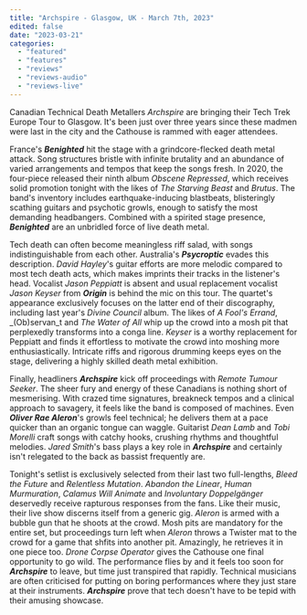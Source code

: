 ```yaml
---
title: "Archspire - Glasgow, UK - March 7th, 2023"
edited: false
date: "2023-03-21"
categories:
  - "featured"
  - "features"
  - "reviews"
  - "reviews-audio"
  - "reviews-live"
---
```


Canadian Technical Death Metallers _Archspire_ are bringing their Tech Trek Europe Tour to Glasgow. It's been just over three years since these madmen were last in the city and the Cathouse is rammed with eager attendees. 

France's _**Benighted**_ hit the stage with a grindcore-flecked death metal attack. Song structures bristle with infinite brutality and an abundance of varied arrangements and tempos that keep the songs fresh. In 2020, the four-piece released their ninth album _Obscene Repressed_, which receives solid promotion tonight with the likes of _The Starving Beast_ and _Brutus_. The band's inventory includes earthquake-inducing blastbeats, blisteringly scathing guitars and psychotic growls, enough to satisfy the most demanding headbangers. Combined with a spirited stage presence, **_Benighted_** are an unbridled force of live death metal. 

Tech death can often become meaningless riff salad, with songs indistinguishable from each other. Australia's _**Psycroptic**_ evades this description. _David Hayley_'s guitar efforts are more melodic compared to most tech death acts, which makes imprints their tracks in the listener's head. Vocalist _Jason Peppiatt_ is absent and usual replacement vocalist _Jason Keyser_ from **_Origin_** is behind the mic on this tour. The quartet's appearance exclusively focuses on the latter end of their discography, including last year's _Divine Council_ album. The likes of _A Fool's Errand_, _(Ob)servan_t and _The Water of All_ whip up the crowd into a mosh pit that perplexedly transforms into a conga line. _Keyser_ is a worthy replacement for Peppiatt and finds it effortless to motivate the crowd into moshing more enthusiastically. Intricate riffs and rigorous drumming keeps eyes on the stage, delivering a highly skilled death metal exhibition.

Finally, headliners _**Archspire**_ kick off proceedings with _Remote Tumour Seeker_. The sheer fury and energy of these Canadians is nothing short of mesmerising. With crazed time signatures, breakneck tempos and a clinical approach to savagery, it feels like the band is composed of machines. Even _**Oliver Rae Aleron**_'s growls feel technical; he delivers them at a pace quicker than an organic tongue can waggle. Guitarist _Dean Lamb_ and _Tobi Morelli_ craft songs with catchy hooks, crushing rhythms and thoughtful melodies. _Jared Smith_'s bass plays a key role in **_Archspire_** and certainly isn't relegated to the back as bassist frequently are.

Tonight's setlist is exclusively selected from their last two full-lengths, _Bleed the Future_ and _Relentless Mutation_. _Abandon the Linear_, _Human Murmuration_, _Calamus Will Animate_ and _Involuntary_ _Doppelgänger_ deservedly receive rapturous responses from the fans. Like their music, their live show discerns itself from a generic gig. _Aleron_ is armed with a bubble gun that he shoots at the crowd. Mosh pits are mandatory for the entire set, but proceedings turn left when _Aleron_ throws a Twister mat to the crowd for a game that shfits into another pit. Amazingly, he retrieves it in one piece too. _Drone Corpse Operator_ gives the Cathouse one final opportunity to go wild. The performance flies by and it feels too soon for **_Archspire_** to leave, but time just transpired that rapidly. Technical musicians are often criticised for putting on boring performances where they just stare at their instruments. _**Archspire**_ prove that tech doesn't have to be tepid with their amusing showcase.
